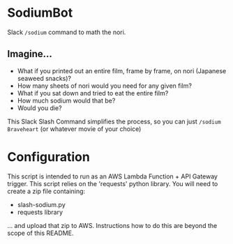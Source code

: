 # SodiumBot
Slack `/sodium` command to math the nori.

## Imagine...
- What if you printed out an entire film, frame by frame, on nori (Japanese seaweed snacks)?
- How many sheets of nori would you need for any given film?
- What if you sat down and tried to eat the entire film?
- How much sodium would that be?
- Would you die?

This Slack Slash Command simplifies the process, so you can just `/sodium Braveheart` (or whatever movie of your choice)

# Configuration
This script is intended to run as an AWS Lambda Function + API Gateway trigger.
This script relies on the 'requests' python library. 
You will need to create a zip file containing:
- slash-sodium.py
- requests library

... and upload that zip to AWS. Instructions how to do this are beyond the scope of this README.
